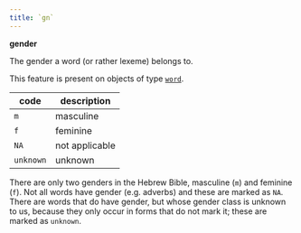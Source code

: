 ```yaml
---
title: `gn`
---
```


**gender**

The gender a word (or rather lexeme) belongs to.

This feature is present on objects of type
[`word`](otype.md).

code|description
---|---
`m`      |masculine
`f`      |feminine
`NA`     |not applicable
`unknown`|unknown

There are only two genders in the Hebrew Bible, masculine (`m`) and feminine (`f`).
Not all words have gender (e.g. adverbs) and these are marked as `NA`.
There are words that do have gender, but whose gender class is unknown to us,
because they only occur in forms that do not mark it;
these are marked as `unknown`.
